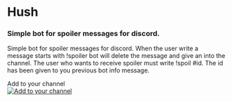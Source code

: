 # Hush

### Simple bot for spoiler messages for discord.

Simple bot for spoiler messages for discord.
When the user write a message starts with !spoiler bot will delete the message and give an into the channel. The user who wants to receive spoiler must write !spoil #id. The id has been given to you previous bot info message.

Add to your channel  
[![Add to your channel](https://png.icons8.com/color/50/000000/discord-logo.png)](https://discordapp.com/oauth2/authorize?client_id=488525236661387306&scope=bot&permissions=15360)
